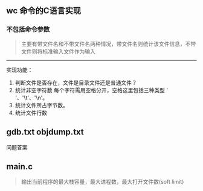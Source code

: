 ## wc 命令的C语言实现
### 不包括命令参数
> 主要有带文件名和不带文件名两种情况，带文件名则统计该文件信息，不带文件则将标准输入文件作为输入
---
实现功能：
1. 判断文件是否存在，文件是目录文件还是普通文件？
2. 统计非空字符数 每个字符需用空格分开，空格这里包括三种类型 ' '、'\t'、'\n'。
3. 统计文件所占字节数。
4. 统计文件行数
## gdb.txt objdump.txt
问题答案
## main.c 
> 输出当前程序的最大栈容量，最大进程数，最大打开文件数(soft limit)
